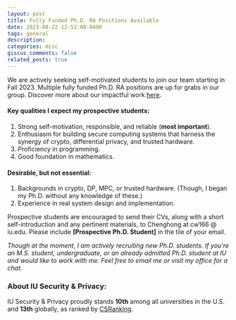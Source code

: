 ```yaml
---
layout: post
title: Fully Funded Ph.D. RA Positions Available
date: 2023-08-22 12:53:00-0400
tags: general
description:
categories: misc
giscus_comments: false
related_posts: true
---
```


We are actively seeking self-motivated students to join our team starting in Fall 2023. Multiple fully funded Ph.D. RA positions are up for grabs in our group. Discover more about our impactful work [here](https://www.lovingmage.com/projects/).

#### Key qualities I expect my prospective students:

1. Strong self-motivation, responsible, and reliable (**most important**).
2. Enthusiasm for building secure computing systems that harness the synergy of crypto, differential privacy, and trusted hardware.
3. Proficiency in programming.
4. Good foundation in mathematics.

#### Desirable, but not essential:

1. Backgrounds in crypto, DP, MPC, or trusted hardware. (Though, I began my Ph.D. without any knowledge of these.)
2. Experience in real system design and implementation.

Prospective students are encouraged to send their CVs, along with a short self-introduction and any pertinent materials, to Chenghong at cw166 @ iu.edu. Please include **[Prospective Ph.D. Student]** in the tile of your email.

*Though at the moment, I am actively recruiting new Ph.D. students. If you're an M.S. student, undergraduate, or an already admitted Ph.D. student at IU and would like to work with me. Feel free to email me or visit my office for a chat.*

### About IU Security & Privacy:
IU Security & Privacy proudly stands **10th** among all universities in the U.S. and **13th** globally, as ranked by [CSRanking](https://csrankings.org/#/index?sec&us).




